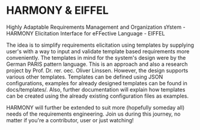 # HARMONY & EIFFEL
Highly Adaptable Requirements Management and Organization sYstem - HARMONY
Elicitation Interface for eFFective Language - EIFFEL

The idea is to simplify requirements elicitation using templates by supplying user's with a way to input and validate template based requirements more conveniently. The templates in mind for the system's design were by the German PARIS pattern language. This is an approach and also a research project by Prof. Dr. rer. oec. Oliver Linssen.
However, the design supports various other templates. Templates can be defined using JSON configurations, examples for already designed templates can be found in docs/templates/. Also, further documentation will explain how templates can be created using the already existing configuration files as examples.

HARMONY will further be extended to suit more (hopefully someday all) needs of the requirements engineering.
Join us during this journey, no matter if you're a contributor, user or just watching!
